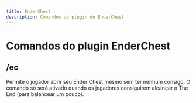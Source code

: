 ```yaml
---
title: EnderChest
description: Comandos do plugin do EnderChest
---
```


# Comandos do plugin EnderChest

## /ec

Permite o jogador abrir seu Ender Chest mesmo sem ter nenhum consigo. O comando só será ativado quando os jogadores consiguirem alcançar o The End (para balancear um pouco).

